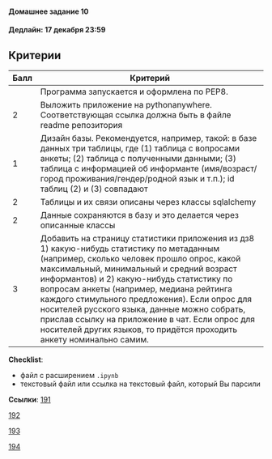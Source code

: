 #### Домашнее задание 10

#### Дедлайн: 17 декабря 23:59

## Критерии

|Балл|Критерий|
|----|--------|
||Программа запускается и оформлена по PEP8.|
|2|Выложить приложение на pythonanywhere. Соответствующая ссылка должна быть в файле readme репозитория|
|1|Дизайн базы. Рекомендуется, например, такой: в базе данных три таблицы, где (1) таблица с вопросами анкеты; (2) таблица с полученными данными; (3) таблица с информацией об информанте (имя/возраст/город проживания/гендер/родной язык и т.п.); id таблиц (2) и (3) совпадают|
|2|Таблицы и их связи описаны через классы sqlalchemy|
|2|Данные сохраняются в базу и это делается через описанные классы|
|3|Добавить на страницу статистики приложения из дз8 1) какую-нибудь статистику по метаданным (например, сколько человек прошло опрос, какой максимальный, минимальный и средний возраст информантов) и 2) какую-нибудь статистику по вопросам анкеты (например, медиана рейтинга каждого стимульного предложения). Если опрос для носителей русского языка, данные можно собрать, прислав ссылку на приложение в чат. Если опрос для носителей других языков, то придётся проходить анкету номинально самим. |

**Checklist**: 
- файл с расширением `.ipynb`
- текстовый файл или ссылка на текстовый файл, который Вы парсили

**Ссылки**: 
[191](https://classroom.github.com/a/EgXLvp3F)

[192](https://classroom.github.com/a/XWrYa7Lb)

[193](https://classroom.github.com/a/xlpViSYX)

[194](https://classroom.github.com/a/DlghEkzZ)
